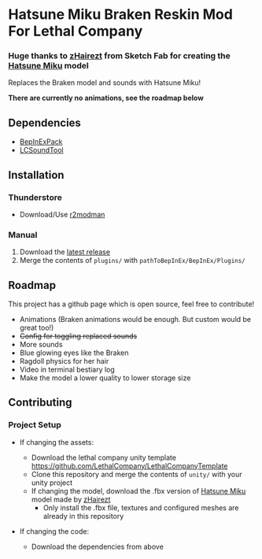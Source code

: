 # Hatsune Miku Braken Reskin Mod For Lethal Company
### Huge thanks to [zHairezt](https://sketchfab.com/zHairezt) from Sketch Fab for creating the [Hatsune Miku](https://sketchfab.com/3d-models/tda-miku-with-bones-b8c3d6ca7d0840b8a00e500e1008d88b) model

Replaces the Braken model and sounds with Hatsune Miku!

**There are currently no animations, see the roadmap below**

## Dependencies
- [BepInExPack](https://thunderstore.io/c/lethal-company/p/BepInEx/BepInExPack/)
- [LCSoundTool](https://thunderstore.io/c/lethal-company/p/no00ob/LCSoundTool/)

## Installation
### Thunderstore
- Download/Use [r2modman](https://thunderstore.io/package/ebkr/r2modman/)

### Manual
1. Download the [latest release](https://github.com/Wolfmyths/LC-MikuBraken/releases)
2. Merge the contents of `plugins/` with `pathToBepInEx/BepInEx/Plugins/`

## Roadmap
This project has a github page which is open source, feel free to contribute!

- Animations (Braken animations would be enough. But custom would be great too!)
- ~~Config for toggling replaced sounds~~
- More sounds
- Blue glowing eyes like the Braken
- Ragdoll physics for her hair
- Video in terminal bestiary log
- Make the model a lower quality to lower storage size

## Contributing
### Project Setup
- If changing the assets:
  - Download the lethal company unity template https://github.com/LethalCompany/LethalCompanyTemplate 
  - Clone this repository and merge the contents of `unity/` with your unity project
  - If changing the model, download the .fbx version of [Hatsune Miku](https://sketchfab.com/3d-models/tda-miku-with-bones-b8c3d6ca7d0840b8a00e500e1008d88b) model made by [zHairezt](https://sketchfab.com/zHairezt)
    - Only install the .fbx file, textures and configured meshes are already in this repository

- If changing the code:
  - Download the dependencies from above

